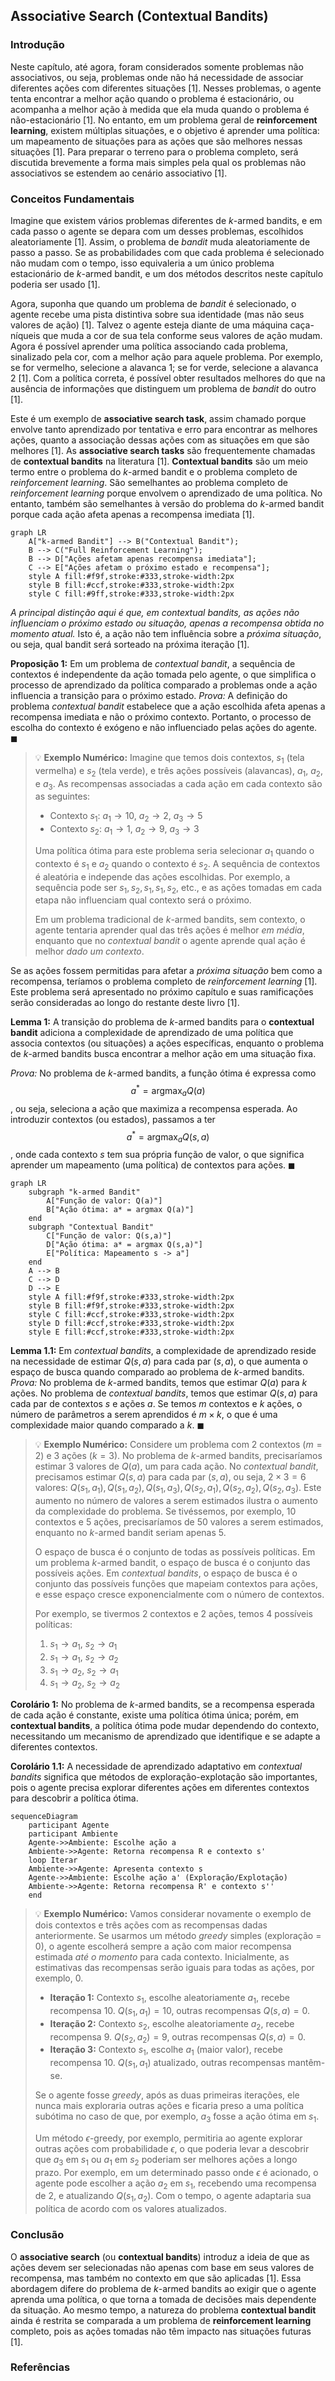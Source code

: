 ## Associative Search (Contextual Bandits)

### Introdução

Neste capítulo, até agora, foram considerados somente problemas não associativos, ou seja, problemas onde não há necessidade de associar diferentes ações com diferentes situações [1]. Nesses problemas, o agente tenta encontrar a melhor ação quando o problema é estacionário, ou acompanha a melhor ação à medida que ela muda quando o problema é não-estacionário [1]. No entanto, em um problema geral de **reinforcement learning**, existem múltiplas situações, e o objetivo é aprender uma política: um mapeamento de situações para as ações que são melhores nessas situações [1]. Para preparar o terreno para o problema completo, será discutida brevemente a forma mais simples pela qual os problemas não associativos se estendem ao cenário associativo [1].

### Conceitos Fundamentais

Imagine que existem vários problemas diferentes de *k*-armed bandits, e em cada passo o agente se depara com um desses problemas, escolhidos aleatoriamente [1]. Assim, o problema de *bandit* muda aleatoriamente de passo a passo. Se as probabilidades com que cada problema é selecionado não mudam com o tempo, isso equivaleria a um único problema estacionário de *k*-armed bandit, e um dos métodos descritos neste capítulo poderia ser usado [1].

Agora, suponha que quando um problema de *bandit* é selecionado, o agente recebe uma pista distintiva sobre sua identidade (mas não seus valores de ação) [1]. Talvez o agente esteja diante de uma máquina caça-níqueis que muda a cor de sua tela conforme seus valores de ação mudam. Agora é possível aprender uma política associando cada problema, sinalizado pela cor, com a melhor ação para aquele problema. Por exemplo, se for vermelho, selecione a alavanca 1; se for verde, selecione a alavanca 2 [1]. Com a política correta, é possível obter resultados melhores do que na ausência de informações que distinguem um problema de *bandit* do outro [1].

Este é um exemplo de **associative search task**, assim chamado porque envolve tanto aprendizado por tentativa e erro para encontrar as melhores ações, quanto a associação dessas ações com as situações em que são melhores [1]. As **associative search tasks** são frequentemente chamadas de **contextual bandits** na literatura [1]. **Contextual bandits** são um meio termo entre o problema do *k*-armed bandit e o problema completo de *reinforcement learning*. São semelhantes ao problema completo de *reinforcement learning* porque envolvem o aprendizado de uma política. No entanto, também são semelhantes à versão do problema do *k*-armed bandit porque cada ação afeta apenas a recompensa imediata [1].

```mermaid
graph LR
    A["k-armed Bandit"] --> B("Contextual Bandit");
    B --> C("Full Reinforcement Learning");
    B --> D["Ações afetam apenas recompensa imediata"];
    C --> E["Ações afetam o próximo estado e recompensa"];
    style A fill:#f9f,stroke:#333,stroke-width:2px
    style B fill:#ccf,stroke:#333,stroke-width:2px
    style C fill:#9ff,stroke:#333,stroke-width:2px
```

*A principal distinção aqui é que, em contextual bandits, as ações não influenciam o próximo estado ou situação, apenas a recompensa obtida no momento atual.* Isto é, a ação não tem influência sobre a *próxima situação*, ou seja, qual bandit será sorteado na próxima iteração [1].

**Proposição 1:** Em um problema de *contextual bandit*, a sequência de contextos é independente da ação tomada pelo agente, o que simplifica o processo de aprendizado da política comparado a problemas onde a ação influencia a transição para o próximo estado.
*Prova:* A definição do problema *contextual bandit* estabelece que a ação escolhida afeta apenas a recompensa imediata e não o próximo contexto. Portanto, o processo de escolha do contexto é exógeno e não influenciado pelas ações do agente. $\blacksquare$

> 💡 **Exemplo Numérico:** Imagine que temos dois contextos, $s_1$ (tela vermelha) e $s_2$ (tela verde), e três ações possíveis (alavancas), $a_1$, $a_2$, e $a_3$. As recompensas associadas a cada ação em cada contexto são as seguintes:
>
> *   Contexto $s_1$: $a_1 \rightarrow 10$, $a_2 \rightarrow 2$, $a_3 \rightarrow 5$
> *   Contexto $s_2$: $a_1 \rightarrow 1$, $a_2 \rightarrow 9$, $a_3 \rightarrow 3$
>
> Uma política ótima para este problema seria selecionar $a_1$ quando o contexto é $s_1$ e $a_2$ quando o contexto é $s_2$.  A sequência de contextos é aleatória e independe das ações escolhidas. Por exemplo, a sequência pode ser $s_1, s_2, s_1, s_1, s_2$, etc., e as ações tomadas em cada etapa não influenciam qual contexto será o próximo.
>
> Em um problema tradicional de *k*-armed bandits, sem contexto, o agente tentaria aprender qual das três ações é melhor *em média*, enquanto que no *contextual bandit* o agente aprende qual ação é melhor *dado um contexto*.

Se as ações fossem permitidas para afetar a *próxima situação* bem como a recompensa, teríamos o problema completo de *reinforcement learning* [1]. Este problema será apresentado no próximo capítulo e suas ramificações serão consideradas ao longo do restante deste livro [1].

**Lemma 1:** A transição do problema de *k*-armed bandits para o **contextual bandit** adiciona a complexidade de aprendizado de uma política que associa contextos (ou situações) a ações específicas, enquanto o problema de *k*-armed bandits busca encontrar a melhor ação em uma situação fixa.

*Prova:* No problema de *k*-armed bandits, a função ótima é expressa como $$a^* = \text{argmax}_a Q(a)$$, ou seja, seleciona a ação que maximiza a recompensa esperada. Ao introduzir contextos (ou estados), passamos a ter $$a^* = \text{argmax}_a Q(s,a)$$, onde cada contexto $s$ tem sua própria função de valor, o que significa aprender um mapeamento (uma política) de contextos para ações. $\blacksquare$

```mermaid
graph LR
    subgraph "k-armed Bandit"
        A["Função de valor: Q(a)"]
        B["Ação ótima: a* = argmax Q(a)"]
    end
    subgraph "Contextual Bandit"
        C["Função de valor: Q(s,a)"]
        D["Ação ótima: a* = argmax Q(s,a)"]
        E["Política: Mapeamento s -> a"]
    end
    A --> B
    C --> D
    D --> E
    style A fill:#f9f,stroke:#333,stroke-width:2px
    style B fill:#f9f,stroke:#333,stroke-width:2px
    style C fill:#ccf,stroke:#333,stroke-width:2px
    style D fill:#ccf,stroke:#333,stroke-width:2px
    style E fill:#ccf,stroke:#333,stroke-width:2px
```

**Lemma 1.1:** Em *contextual bandits*, a complexidade de aprendizado reside na necessidade de estimar $Q(s,a)$ para cada par $(s, a)$, o que aumenta o espaço de busca quando comparado ao problema de *k*-armed bandits.
*Prova:* No problema de *k*-armed bandits, temos que estimar $Q(a)$ para $k$ ações. No problema de *contextual bandits*, temos que estimar $Q(s, a)$ para cada par de contextos $s$ e ações $a$. Se temos $m$ contextos e $k$ ações, o número de parâmetros a serem aprendidos é $m \times k$, o que é uma complexidade maior quando comparado a $k$. $\blacksquare$

> 💡 **Exemplo Numérico:** Considere um problema com 2 contextos ($m=2$) e 3 ações ($k=3$). No problema de *k*-armed bandits, precisaríamos estimar 3 valores de $Q(a)$, um para cada ação. No *contextual bandit*, precisamos estimar $Q(s, a)$ para cada par $(s, a)$, ou seja, $2 \times 3 = 6$ valores: $Q(s_1, a_1), Q(s_1, a_2), Q(s_1, a_3), Q(s_2, a_1), Q(s_2, a_2), Q(s_2, a_3)$. Este aumento no número de valores a serem estimados ilustra o aumento da complexidade do problema. Se tivéssemos, por exemplo, 10 contextos e 5 ações, precisaríamos de 50 valores a serem estimados, enquanto no *k*-armed bandit seriam apenas 5.
>
> O espaço de busca é o conjunto de todas as possíveis políticas. Em um problema *k*-armed bandit, o espaço de busca é o conjunto das possíveis ações. Em *contextual bandits*, o espaço de busca é o conjunto das possíveis funções que mapeiam contextos para ações, e esse espaço cresce exponencialmente com o número de contextos.
>
> Por exemplo, se tivermos 2 contextos e 2 ações, temos 4 possíveis políticas:
>
> 1.  $s_1 \rightarrow a_1$, $s_2 \rightarrow a_1$
> 2.  $s_1 \rightarrow a_1$, $s_2 \rightarrow a_2$
> 3.  $s_1 \rightarrow a_2$, $s_2 \rightarrow a_1$
> 4.  $s_1 \rightarrow a_2$, $s_2 \rightarrow a_2$

**Corolário 1:** No problema de *k*-armed bandits, se a recompensa esperada de cada ação é constante, existe uma política ótima única; porém, em **contextual bandits**, a política ótima pode mudar dependendo do contexto, necessitando um mecanismo de aprendizado que identifique e se adapte a diferentes contextos.

**Corolário 1.1:** A necessidade de aprendizado adaptativo em *contextual bandits* significa que métodos de exploração-explotação são importantes, pois o agente precisa explorar diferentes ações em diferentes contextos para descobrir a política ótima.

```mermaid
sequenceDiagram
    participant Agente
    participant Ambiente
    Agente->>Ambiente: Escolhe ação a
    Ambiente->>Agente: Retorna recompensa R e contexto s'
    loop Iterar
    Ambiente->>Agente: Apresenta contexto s
    Agente->>Ambiente: Escolhe ação a' (Exploração/Explotação)
    Ambiente->>Agente: Retorna recompensa R' e contexto s''
    end
```

> 💡 **Exemplo Numérico:** Vamos considerar novamente o exemplo de dois contextos e três ações com as recompensas dadas anteriormente. Se usarmos um método *greedy* simples (exploração = 0), o agente escolherá sempre a ação com maior recompensa estimada *até o momento* para cada contexto. Inicialmente, as estimativas das recompensas serão iguais para todas as ações, por exemplo, 0.
>
> *   **Iteração 1:** Contexto $s_1$, escolhe aleatoriamente $a_1$, recebe recompensa 10. $Q(s_1, a_1) = 10$, outras recompensas $Q(s,a)=0$.
> *   **Iteração 2:** Contexto $s_2$, escolhe aleatoriamente $a_2$, recebe recompensa 9. $Q(s_2, a_2) = 9$, outras recompensas $Q(s,a)=0$.
> *   **Iteração 3:** Contexto $s_1$, escolhe $a_1$ (maior valor), recebe recompensa 10.  $Q(s_1, a_1)$ atualizado, outras recompensas mantêm-se.
>
> Se o agente fosse *greedy*, após as duas primeiras iterações, ele nunca mais exploraria outras ações e ficaria preso a uma política subótima no caso de que, por exemplo, $a_3$ fosse a ação ótima em $s_1$.
>
> Um método $\epsilon$-greedy, por exemplo, permitiria ao agente explorar outras ações com probabilidade $\epsilon$, o que poderia levar a descobrir que $a_3$ em $s_1$ ou $a_1$ em $s_2$ poderiam ser melhores ações a longo prazo. Por exemplo, em um determinado passo onde $\epsilon$ é acionado, o agente pode escolher a ação $a_2$ em $s_1$, recebendo uma recompensa de 2, e atualizando $Q(s_1, a_2)$. Com o tempo, o agente adaptaria sua política de acordo com os valores atualizados.

### Conclusão

O **associative search** (ou **contextual bandits**) introduz a ideia de que as ações devem ser selecionadas não apenas com base em seus valores de recompensa, mas também no contexto em que são aplicadas [1]. Essa abordagem difere do problema de *k*-armed bandits ao exigir que o agente aprenda uma política, o que torna a tomada de decisões mais dependente da situação. Ao mesmo tempo, a natureza do problema **contextual bandit** ainda é restrita se comparada a um problema de **reinforcement learning** completo, pois as ações tomadas não têm impacto nas situações futuras [1].

### Referências
[^1]: "So far in this chapter we have considered only nonassociative tasks, that is, tasks in which there is no need to associate different actions with different situations. In these tasks the learner either tries to find a single best action when the task is stationary, or tries to track the best action as it changes over time when the task is nonstationary. However, in a general reinforcement learning task there is more than one situation, and the goal is to learn a policy: a mapping from situations to the actions that are best in those situations. To set the stage for the full problem, we briefly discuss the simplest way in which nonassociative tasks extend to the associative setting. As an example, suppose there are several different k-armed bandit tasks, and that on each step you confront one of these chosen at random. Thus, the bandit task changes randomly from step to step. If the probabilities with which each task is selected for you do not change over time, this would appear as a single stationary k-armed bandit task, and you could use one of the methods described in this chapter. Now suppose, however, that when a bandit task is selected for you, you are given some distinctive clue about its identity (but not its action values). Maybe you are facing an actual slot machine that changes the color of its display as it changes its action values. Now you can learn a policy associating each task, signaled by the color you see, with the best action to take when facing that task—for instance, if red, select arm 1; if green, select arm 2. With the right policy you can usually do much better than you could in the absence of any information distinguishing one bandit task from another. This is an example of an associative search task, so called because it involves both trial-and-error learning to search for the best actions, and association of these actions with the situations in which they are best. Associative search tasks are often now called contextual bandits in the literature. Associative search tasks are intermediate between the k-armed bandit problem and the full reinforcement learning problem. They are like the full reinforcement learning problem in that they involve learning a policy, but they are also like our version of the k-armed bandit problem in that each action affects only the immediate reward. If actions are allowed to affect the next situation as well as the reward, then we have the full reinforcement learning problem. We present this problem in the next chapter and consider its ramifications throughout the rest of the book." *(Trecho de Chapter 2: Multi-armed Bandits)*
